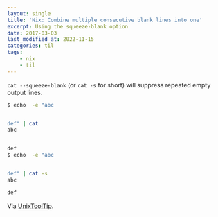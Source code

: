```yaml
---
layout: single
title: 'Nix: Combine multiple consecutive blank lines into one'
excerpt: Using the squeeze-blank option
date: 2017-03-03
last_modified_at: 2022-11-15
categories: til
tags:
    - nix
    - til
---
```


`cat --squeeze-blank` (or `cat -s` for short) will suppress repeated empty
output lines.

```bash
$ echo  -e "abc


def" | cat
abc


def
$ echo  -e "abc


def" | cat -s
abc

def
```

Via [UnixToolTip](https://twitter.com/UnixToolTip/status/829005635391991808).
